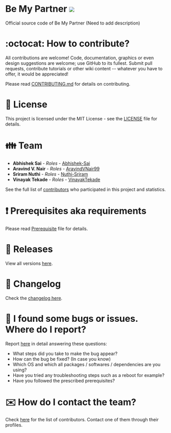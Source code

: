 # Be My Partner ![](https://komarev.com/ghpvc/?username=AravindVNair99&label=Views)

Official source code of Be My Partner (Need to add description)

# :octocat: How to contribute?

All contributions are welcome! Code, documentation, graphics or even design suggestions are welcome; use GitHub to its fullest. Submit pull requests, contribute tutorials or other wiki content -- whatever you have to offer, it would be appreciated!

Please read [CONTRIBUTING.md](CONTRIBUTING.md) for details on contributing.

# :scroll: License

This project is licensed under the MIT License - see the [LICENSE](LICENSE) file for details.

# :family: Team

* **Abhishek Sai** - *Roles* - [Abhishek-Sai](https://github.com/Abhishek-Sai)
* **Aravind V. Nair** - *Roles* - [AravindVNair99](https://github.com/AravindVNair99)
* **Sriram Nuthi** - *Roles* - [Nuthi-Sriram](https://github.com/Nuthi-Sriram)
* **Vinayak Tekade** - *Roles* - [VinayakTekade](https://github.com/VinayakTekade)

See the full list of [contributors](https://github.com/aravindvnair99/Be-My-Partner/graphs/contributors) who participated in this project and statistics.

# :heavy_exclamation_mark: Prerequisites aka requirements

Please read [Prerequisite](Prerequisite.md) file for details.

# :bookmark: Releases

View all versions [here](https://github.com/aravindvnair99/Be-My-Partner/releases).

# :scroll: Changelog

Check the [changelog here](https://github.com/aravindvnair99/Be-My-Partner/commits/master).

# :memo: I found some bugs or issues. Where do I report?

Report [here](https://github.com/aravindvnair99/Be-My-Partner/issues/new/choose) in detail answering these questions:

* What steps did you take to make the bug appear?
* How can the bug be fixed? (In case you know)
* Which OS and which all packages / softwares / dependencies are you using?
* Have you tried any troubleshooting steps such as a reboot for example?
* Have you followed the prescribed prerequisites?

# :envelope: How do I contact the team?

Check [here](https://github.com/aravindvnair99/Be-My-Partner/graphs/contributors) for the list of contributors. Contact one of them through their profiles.
